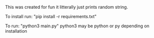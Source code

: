 This was created for fun it litterally just prints random string.

To install run: "pip install -r requirements.txt"

To run: "python3 main.py" python3 may be python or py depending on installation
